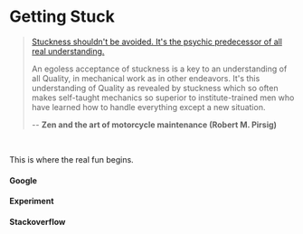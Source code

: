 # Getting Stuck

> [Stuckness shouldn't be avoided. It's the psychic predecessor of all real understanding.](https://www.goodreads.com/quotes/7122380-if-your-mind-is-truly-profoundly-stuck-then-you-may)
>
> An egoless acceptance of stuckness is a key to an understanding of all Quality, in mechanical work as in other endeavors. It's this understanding of Quality as revealed by stuckness which so often makes self-taught mechanics so superior to institute-trained men who have learned how to handle everything except a new situation.
>
> -- **Zen and the art of motorcycle maintenance (Robert M. Pirsig)**

<br>

This is where the real fun begins.

#### Google

#### Experiment

#### Stackoverflow
